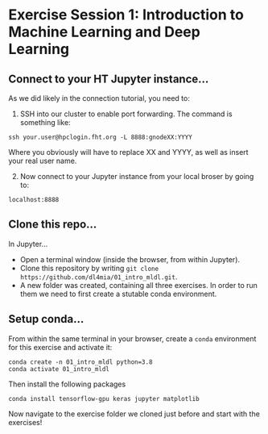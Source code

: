 # Exercise Session 1: Introduction to Machine Learning and Deep Learning

## Connect to your HT Jupyter instance...

As we did likely in the connection tutorial, you need to:

1. SSH into our cluster to enable port forwarding. The command is something like:

```
ssh your.user@hpclogin.fht.org -L 8888:gnodeXX:YYYY

```
Where you obviously will have to replace XX and YYYY, as well as insert your real user name.

2. Now connect to your Jupyter instance from your local broser by going to:
```
localhost:8888
```

## Clone this repo...
In Jupyter...
* Open a terminal window (inside the browser, from within Jupyter).
* Clone this repository by writing `git clone https://github.com/dl4mia/01_intro_mldl.git`.
* A new folder was created, containing all three exercises. In order to run them we need to first create a stutable conda environment.

## Setup conda...

From within the same terminal in your browser, create a `conda` environment for this exercise and activate it:

```
conda create -n 01_intro_mldl python=3.8
conda activate 01_intro_mldl
```

Then install the following packages
```
conda install tensorflow-gpu keras jupyter matplotlib
```

Now navigate to the exercise folder we cloned just before and start with the exercises! 
